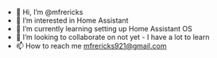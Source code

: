 - 👋 Hi, I’m @mfrericks
- 👀 I’m interested in Home Assistant 
- 🌱 I’m currently learning setting up Home Assistant OS
- 💞️ I’m looking to collaborate on not yet - I have a lot to learn 
- 📫 How to reach me mfrericks921@gmail.com

<!---
mfrericks/mfrericks is a ✨ special ✨ repository because its `README.md` (this file) appears on your GitHub profile.
You can click the Preview link to take a look at your changes.
--->
